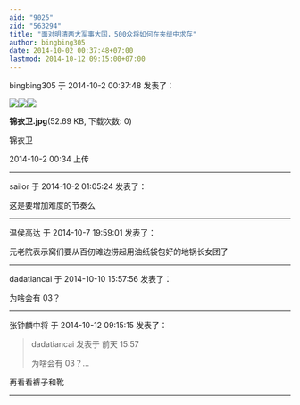 ```yaml
---
aid: "9025"
zid: "563294"
title: "面对明清两大军事大国，500众将如何在夹缝中求存"
author: bingbing305
date: 2014-10-02 00:37:48+07:00
lastmod: 2014-10-12 09:15:00+07:00
---
```


bingbing305 于 2014-10-2 00:37:48 发表了：

![](http://ww2.sinaimg.cn/bmiddle/005uNy2ejw1ejp8v64b0zj30jg0cytbb.jpg)![](http://pic2.itiexue.net/pics/2009_10_14_25796_10125796.jpg)![](/9025/003427j4ttz2ianntqtgoz.jpg)

**锦衣卫.jpg**(52.69 KB, 下载次数: 0)

锦衣卫

2014-10-2 00:34 上传

---

sailor 于 2014-10-2 01:05:24 发表了：

这是要增加难度的节奏么

---

温侯高达 于 2014-10-7 19:59:01 发表了：

元老院表示窝们要从百仞滩边捞起用油纸袋包好的地锅长女团了

---

dadatiancai 于 2014-10-10 15:57:56 发表了：

为啥会有 03？

---

张钟麟中将 于 2014-10-12 09:15:15 发表了：

> dadatiancai 发表于 前天 15:57
>
> 为啥会有 03？...

再看看裤子和靴

---
